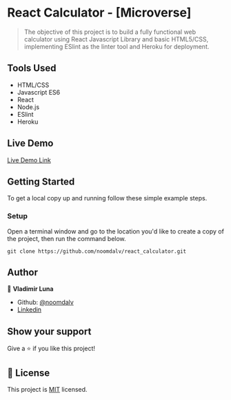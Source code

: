 # React Calculator - [Microverse]

> ​The objective of this project is to build a fully functional web calculator using React Javascript Library and basic HTML5/CSS, implementing ESlint as the linter tool and Heroku for deployment.

## Tools Used

- HTML/CSS
- Javascript ES6
- React
- Node.js
- ESlint
- Heroku

## Live Demo

[Live Demo Link]()


## Getting Started

To get a local copy up and running follow these simple example steps.

### Setup

Open a terminal window and go to the location you'd like to create a copy of the project, then run the command below.

```console
git clone https://github.com/noomdalv/react_calculator.git
```

## Author

👤 **Vladimir Luna**

- Github: [@noomdalv](https://github.com/noomdalv)
- [Linkedin](https://www.linkedin.com/in/vladimir-luna-santos-14673614b/)


## Show your support

Give a ⭐️ if you like this project!


## 📝 License

This project is [MIT](lic.url) licensed.
